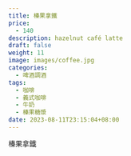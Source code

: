 ```yaml
---
title: 榛果拿鐵
price:
  - 140
description: hazelnut café latte
draft: false
weight: 11
image: images/coffee.jpg
categories:
  - 啤酒調酒
tags:
  - 咖啡
  - 義式咖啡
  - 牛奶
  - 榛果糖漿
date: 2023-08-11T23:15:04+08:00
---
```


 榛果拿鐵
